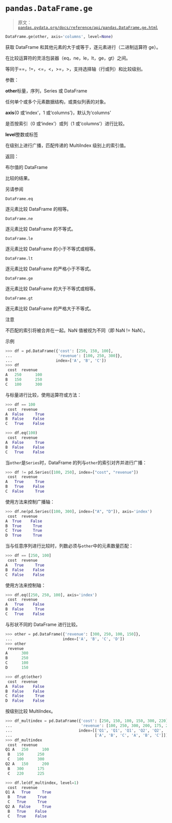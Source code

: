 # `pandas.DataFrame.ge`

> 原文：[`pandas.pydata.org/docs/reference/api/pandas.DataFrame.ge.html`](https://pandas.pydata.org/docs/reference/api/pandas.DataFrame.ge.html)

```py
DataFrame.ge(other, axis='columns', level=None)
```

获取 DataFrame 和其他元素的大于或等于，逐元素进行（二进制运算符 ge）。

在比较运算符的灵活包装器（eq，ne，le，lt，ge，gt）之间。

等同于==，!=，<=，<，>=，>，支持选择轴（行或列）和比较级别。

参数：

**other**标量，序列，Series 或 DataFrame

任何单个或多个元素数据结构，或类似列表的对象。

**axis**{0 或‘index’，1 或‘columns’}，默认为‘columns’

是否按索引（0 或‘index’）或列（1 或‘columns’）进行比较。

**level**整数或标签

在级别上进行广播，匹配传递的 MultiIndex 级别上的索引值。

返回：

布尔值的 DataFrame

比较的结果。

另请参阅

`DataFrame.eq`

逐元素比较 DataFrame 的相等。

`DataFrame.ne`

逐元素比较 DataFrame 的不等式。

`DataFrame.le`

逐元素比较 DataFrame 的小于不等式或相等。

`DataFrame.lt`

逐元素比较 DataFrame 的严格小于不等式。

`DataFrame.ge`

逐元素比较 DataFrame 的大于不等式或相等。

`DataFrame.gt`

逐元素比较 DataFrame 的严格大于不等式。

注意

不匹配的索引将被合并在一起。NaN 值被视为不同（即 NaN != NaN）。

示例

```py
>>> df = pd.DataFrame({'cost': [250, 150, 100],
...                    'revenue': [100, 250, 300]},
...                   index=['A', 'B', 'C'])
>>> df
 cost  revenue
A   250      100
B   150      250
C   100      300 
```

与标量进行比较，使用运算符或方法：

```py
>>> df == 100
 cost  revenue
A  False     True
B  False    False
C   True    False 
```

```py
>>> df.eq(100)
 cost  revenue
A  False     True
B  False    False
C   True    False 
```

当`other`是`Series`时，DataFrame 的列与`other`的索引对齐并进行广播：

```py
>>> df != pd.Series([100, 250], index=["cost", "revenue"])
 cost  revenue
A   True     True
B   True    False
C  False     True 
```

使用方法来控制广播轴：

```py
>>> df.ne(pd.Series([100, 300], index=["A", "D"]), axis='index')
 cost  revenue
A  True    False
B  True     True
C  True     True
D  True     True 
```

当与任意序列进行比较时，列数必须与`other`中的元素数量匹配：

```py
>>> df == [250, 100]
 cost  revenue
A   True     True
B  False    False
C  False    False 
```

使用方法来控制轴：

```py
>>> df.eq([250, 250, 100], axis='index')
 cost  revenue
A   True    False
B  False     True
C   True    False 
```

与形状不同的 DataFrame 进行比较。

```py
>>> other = pd.DataFrame({'revenue': [300, 250, 100, 150]},
...                      index=['A', 'B', 'C', 'D'])
>>> other
 revenue
A      300
B      250
C      100
D      150 
```

```py
>>> df.gt(other)
 cost  revenue
A  False    False
B  False    False
C  False     True
D  False    False 
```

按级别比较 MultiIndex。

```py
>>> df_multindex = pd.DataFrame({'cost': [250, 150, 100, 150, 300, 220],
...                              'revenue': [100, 250, 300, 200, 175, 225]},
...                             index=[['Q1', 'Q1', 'Q1', 'Q2', 'Q2', 'Q2'],
...                                    ['A', 'B', 'C', 'A', 'B', 'C']])
>>> df_multindex
 cost  revenue
Q1 A   250      100
 B   150      250
 C   100      300
Q2 A   150      200
 B   300      175
 C   220      225 
```

```py
>>> df.le(df_multindex, level=1)
 cost  revenue
Q1 A   True     True
 B   True     True
 C   True     True
Q2 A  False     True
 B   True    False
 C   True    False 
```
